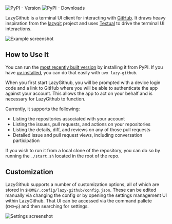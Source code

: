 ![PyPI - Version](https://img.shields.io/pypi/v/lazy-github) ![PyPI - Downloads](https://img.shields.io/pypi/dw/lazy-github)

LazyGithub is a terminal UI client for interacting with [GitHub](https://github.com). It draws heavy inspiration from the
[lazygit](https://github.com/jesseduffield/lazygit) project and uses [Textual](https://textual.textualize.io/) to drive the terminal UI interactions.

![Example screenshot](https://raw.githubusercontent.com/gizmo385/lazy-github/main/images/lazy-github-conversation-ui.svg)

## How to Use It

You can run the [most recently built version](https://pypi.org/project/lazy-github/) by installing it from PyPI. If you have [uv installed](https://github.com/astral-sh/uv), you can do that easily with `uvx lazy-github`.

When you first start LazyGithub, you will be prompted with a device login code and a link to GitHub
where you will be able to authenticate the app against your account. This allows the app to act on
your behalf and is necessary for LazyGithub to function.

Currently, it supports the following:

- Listing the repositories associated with your account 
- Listing the issues, pull requests, and actions on your repositories
- Listing the details, diff, and reviews on any of those pull requests
- Detailed issue and pull request views, including conversation participation

If you wish to run it from a local clone of the repository, you can do so by running the `./start.sh` located in the root of the repo.

## Customization

LazyGithub supports a number of customization options, all of which are stored in `$HOME/.config/lazy-github/config.json`.
These can be edited manually via changing the config or by opening the settings management UI within LazyGithub. That UI
can be accessed via the command pallete (`CMD+p`) and then searching for settings.

![Settings screenshot](https://raw.githubusercontent.com/gizmo385/lazy-github/main/images/lazy-github-settings-ui.png)
